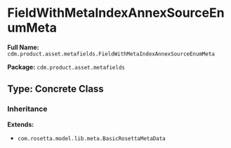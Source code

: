 # FieldWithMetaIndexAnnexSourceEnumMeta

**Full Name:** `cdm.product.asset.metafields.FieldWithMetaIndexAnnexSourceEnumMeta`

**Package:** `cdm.product.asset.metafields`

## Type: Concrete Class

### Inheritance

**Extends:**
- `com.rosetta.model.lib.meta.BasicRosettaMetaData`

